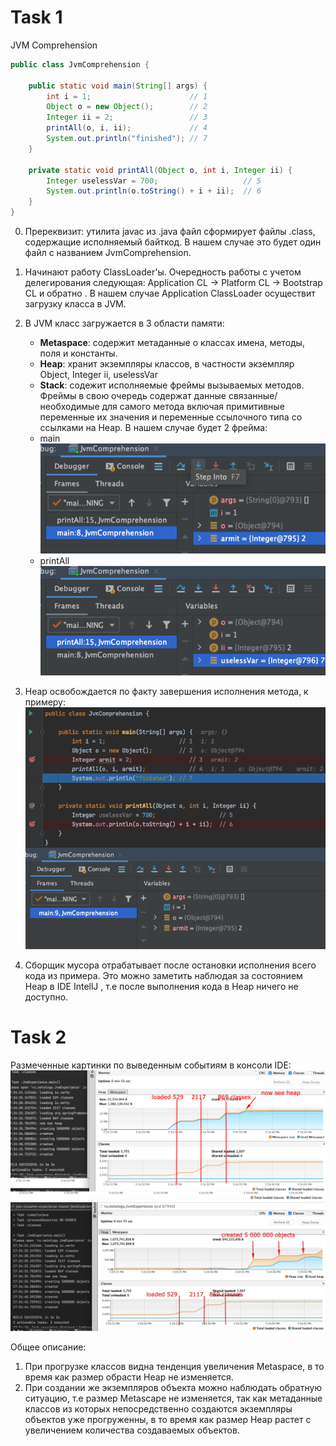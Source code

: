 # Task 1
JVM Comprehension

```java
public class JvmComprehension {

    public static void main(String[] args) {
        int i = 1;                      // 1
        Object o = new Object();        // 2
        Integer ii = 2;                 // 3
        printAll(o, i, ii);             // 4
        System.out.println("finished"); // 7
    }

    private static void printAll(Object o, int i, Integer ii) {
        Integer uselessVar = 700;                   // 5
        System.out.println(o.toString() + i + ii);  // 6
    }
}
```
0. Пререквизит: утилита javac из .java файл сформирует файлы .class, содержащие исполняемый байткод.  В нашем случае это будет один файл с названием JvmComprehension.
1. Начинают работу ClassLoader'ы.  Очередность работы с учетом делегирования следующая: Application CL -> Platform CL -> Bootstrap CL и обратно . В нашем случае Application ClassLoader осуществит загрузку класса в JVM. 
2. В JVM класс загружается в 3 области памяти:
	- **Metaspace**: содержит метаданные о классах имена, методы, поля и константы.
	- **Heap**: хранит экземпляры классов, в частности  экземпляр Object, Integer ii, uselessVar 
	- **Stack**: содежит исполняемые фреймы вызываемых методов. Фреймы в свою очередь содержат данные связанные/ необходимые для самого метода  включая примитивные переменные их значения и переменные ссылочного типа со ссылками на Heap. В нашем случае будет 2 фрейма:
	- main![e2857ee6f5090ab1f13e6e86d2ef3704.png](../_resources/e2857ee6f5090ab1f13e6e86d2ef3704.png)
	- printAll![27aacc6230d36123181a9cc2fa45a9bd.png](../_resources/27aacc6230d36123181a9cc2fa45a9bd.png)

3. Heap освобождается по факту завершения исполнения метода, к примеру:
![694c20b1ab8e0115f3d04ac53b0aef57.png](../_resources/694c20b1ab8e0115f3d04ac53b0aef57.png)

4. Сборщик мусора отрабатывает после остановки исполнения всего кода из примера. Это можно заметить наблюдая за состоянием Heap в IDE IntellJ
   , т.е после выполнения кода в Heap ничего не доступно. 

# Task 2
Размеченные картинки по выведенным событиям в консоли IDE:
![VisualVM_1](../_resources/VisualVM_1.png)
![VisualVM_2.png](../_resources/VisualVM_2.png)

Общее описание:
1. При прогрузке классов видна тенденция увеличения Metaspace, в то время как размер обрасти Heap не изменяется.
2. При создании же экземпляров объекта можно наблюдать обратную ситуацию, т.е размер Metascape не изменяется, так как метаданные классов из которых непосредственно создаются экземпляры объектов уже прогруженны, в то время как размер Heap растет с увеличением количества создаваемых объектов. 
